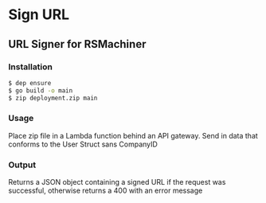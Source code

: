 # Sign URL
## URL Signer for RSMachiner


### Installation
```bash
$ dep ensure
$ go build -o main
$ zip deployment.zip main
```

### Usage
Place zip file in a Lambda function behind an API gateway.  Send in data that conforms to the User Struct sans CompanyID

### Output
Returns a JSON object containing a signed URL if the request was successful, otherwise returns a 400 with an error message
